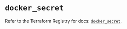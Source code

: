 # `docker_secret`

Refer to the Terraform Registry for docs: [`docker_secret`](https://registry.terraform.io/providers/kreuzwerker/docker/3.2.0/docs/resources/secret).

